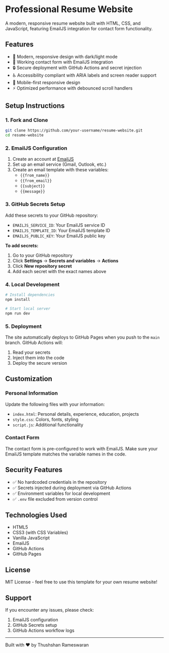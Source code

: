 # Professional Resume Website

A modern, responsive resume website built with HTML, CSS, and JavaScript, featuring EmailJS integration for contact form functionality.

## Features

- 🎨 Modern, responsive design with dark/light mode
- 📧 Working contact form with EmailJS integration
- 🔒 Secure deployment with GitHub Actions and secret injection
- ♿ Accessibility compliant with ARIA labels and screen reader support
- 📱 Mobile-first responsive design
- ⚡ Optimized performance with debounced scroll handlers

## Setup Instructions

### 1. Fork and Clone
```bash
git clone https://github.com/your-username/resume-website.git
cd resume-website
```

### 2. EmailJS Configuration
1. Create an account at [EmailJS](https://www.emailjs.com/)
2. Set up an email service (Gmail, Outlook, etc.)
3. Create an email template with these variables:
   - `{{from_name}}`
   - `{{from_email}}`
   - `{{subject}}`
   - `{{message}}`

### 3. GitHub Secrets Setup
Add these secrets to your GitHub repository:
- `EMAILJS_SERVICE_ID`: Your EmailJS service ID
- `EMAILJS_TEMPLATE_ID`: Your EmailJS template ID  
- `EMAILJS_PUBLIC_KEY`: Your EmailJS public key

**To add secrets:**
1. Go to your GitHub repository
2. Click **Settings** → **Secrets and variables** → **Actions**
3. Click **New repository secret**
4. Add each secret with the exact names above

### 4. Local Development
```bash
# Install dependencies
npm install

# Start local server
npm run dev
```

### 5. Deployment
The site automatically deploys to GitHub Pages when you push to the `main` branch. GitHub Actions will:
1. Read your secrets
2. Inject them into the code
3. Deploy the secure version

## Customization

### Personal Information
Update the following files with your information:
- `index.html`: Personal details, experience, education, projects
- `style.css`: Colors, fonts, styling
- `script.js`: Additional functionality

### Contact Form
The contact form is pre-configured to work with EmailJS. Make sure your EmailJS template matches the variable names in the code.

## Security Features

- ✅ No hardcoded credentials in the repository
- ✅ Secrets injected during deployment via GitHub Actions
- ✅ Environment variables for local development
- ✅ `.env` file excluded from version control

## Technologies Used

- HTML5
- CSS3 (with CSS Variables)
- Vanilla JavaScript
- EmailJS
- GitHub Actions
- GitHub Pages

## License

MIT License - feel free to use this template for your own resume website!

## Support

If you encounter any issues, please check:
1. EmailJS configuration
2. GitHub Secrets setup
3. GitHub Actions workflow logs

---

Built with ❤️ by Thushshan Rameswaran
